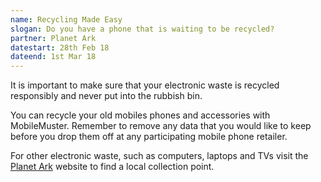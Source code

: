```yaml
---
name: Recycling Made Easy
slogan: Do you have a phone that is waiting to be recycled?
partner: Planet Ark
datestart: 28th Feb 18
dateend: 1st Mar 18
---
```

It is important to make sure that your electronic waste is recycled responsibly and never put into the rubbish bin.

You can recycle your old mobiles phones and accessories with MobileMuster. Remember to remove any data that you would like to keep before you drop them off at any participating mobile phone retailer.

For other electronic waste, such as computers, laptops and TVs visit the [Planet Ark](http://www.recyclingnearyou.com.au/) website to find a local collection point.
